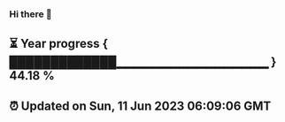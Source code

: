 ### Hi there 👋
⏳ Year progress { █████████████▁▁▁▁▁▁▁▁▁▁▁▁▁▁▁▁▁ } 44.18 %
---
⏰ Updated on Sun, 11 Jun 2023 06:09:06 GMT
---
